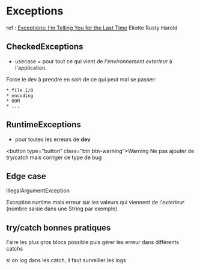 # Exceptions


ref : [Exceptions: I’m Telling You for the Last Time](https://www.youtube.com/watch?v=rJ-Ihh7RNao)
Eliotte Rusty Harold


## CheckedExceptions
* usecase = pour tout ce qui vient de  _l'environnement exterieur_  à l'application.

Force le dev à prendre en *soin* de ce qui peut mal se passer:
	
	* file I/O
	* encoding
	* OOM
	* ...
	
## RuntimeExceptions
* pour toutes les erreurs de  __dev__

<button type=”button” class=”btn btn-warning”>Warning</button>
Ne pas ajouter de try/catch mais corriger ce type de bug

## Edge case 

IllegalArgumentException

Exception runtime
mais erreur sur les valeurs qui viennent de l'_exterieur_ (nombre saisie dans une String par exemple)

## try/catch bonnes pratiques

Faire les plus gros blocs possible puis gérer les erreur dans différents catchs

si on log dans les catch, il faut surveiller les logs